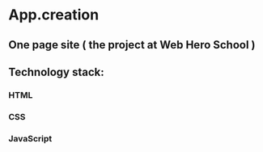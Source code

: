 
# App.creation
## Оne page site ( the project at Web Hero School )


## Technology stack:
### HTML
### CSS
### JavaScript


